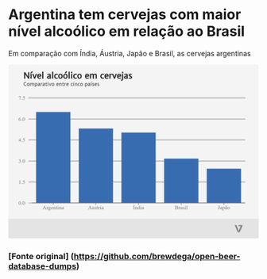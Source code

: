 # Argentina tem cervejas com maior nível alcoólico em relação ao Brasil

Em comparação com Índia, Áustria, Japão e Brasil, as cervejas argentinas

![Gráfico 1](graficoteste.png)

### [Fonte original] (https://github.com/brewdega/open-beer-database-dumps)
